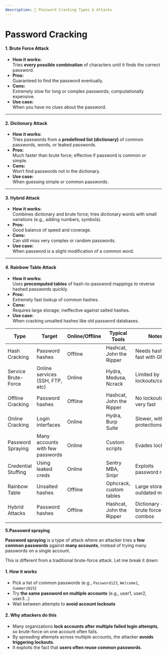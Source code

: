 ```yaml
---
description: 🔐 Password Cracking Types & Attacks
---
```


# Password Cracking

#### 1. **Brute Force Attack**

* **How it works:**\
  Tries **every possible combination** of characters until it finds the correct password.
* **Pros:**\
  Guaranteed to find the password eventually.
* **Cons:**\
  Extremely slow for long or complex passwords; computationally expensive.
* **Use case:**\
  When you have no clues about the password.

***

#### 2. **Dictionary Attack**

* **How it works:**\
  Tries passwords from a **predefined list (dictionary)** of common passwords, words, or leaked passwords.
* **Pros:**\
  Much faster than brute force; effective if password is common or simple.
* **Cons:**\
  Won’t find passwords not in the dictionary.
* **Use case:**\
  When guessing simple or common passwords.

***

#### 3. **Hybrid Attack**

* **How it works:**\
  Combines dictionary and brute force; tries dictionary words with small variations (e.g., adding numbers, symbols).
* **Pros:**\
  Good balance of speed and coverage.
* **Cons:**\
  Can still miss very complex or random passwords.
* **Use case:**\
  When password is a slight modification of a common word.

***

#### 4. **Rainbow Table Attack**

* **How it works:**\
  Uses **precomputed tables** of hash-to-password mappings to reverse hashed passwords quickly.
* **Pros:**\
  Extremely fast lookup of common hashes.
* **Cons:**\
  Requires large storage; ineffective against salted hashes.
* **Use case:**\
  When cracking unsalted hashes like old password databases.

| Type                | Target                           | Online/Offline | Typical Tools            | Notes                           |
| ------------------- | -------------------------------- | -------------- | ------------------------ | ------------------------------- |
| Hash Cracking       | Password hashes                  | Offline        | Hashcat, John the Ripper | Needs hashes, fast with GPU     |
| Service Brute-Force | Online services (SSH, FTP, etc)  | Online         | Hydra, Medusa, Ncrack    | Limited by lockouts/captcha     |
| Offline Cracking    | Password hashes                  | Offline        | Hashcat, John the Ripper | No lockouts, very fast          |
| Online Cracking     | Login interfaces                 | Online         | Hydra, Burp Suite        | Slower, with protections        |
| Password Spraying   | Many accounts with few passwords | Online         | Custom scripts           | Evades lockouts                 |
| Credential Stuffing | Using leaked creds               | Online         | Sentry MBA, Snipr        | Exploits password reuse         |
| Rainbow Table       | Unsalted hashes                  | Offline        | Ophcrack, custom tables  | Large storage, outdated method  |
| Hybrid Attacks      | Password hashes                  | Offline        | Hashcat, John the Ripper | Dictionary + brute force combos |
|                     |                                  |                |                          |                                 |

**5.Passowrd spraying**

**Password spraying** is a type of attack where an attacker tries a **few common passwords** against **many accounts**, instead of trying many passwords on a single account.

This is different from a traditional brute-force attack. Let me break it down:

#### 1. **How it works**

* Pick a list of common passwords (e.g., `Password123`, `Welcome1`, `Summer2025`)
* Try **the same password on multiple accounts** (e.g., user1, user2, user3…)
* Wait between attempts to **avoid account lockouts**

#### 2. **Why attackers do this**

* Many organizations **lock accounts after multiple failed login attempts**, so brute-force on one account often fails.
* By spreading attempts across multiple accounts, the attacker **avoids triggering lockouts**.
* It exploits the fact that **users often reuse common passwords**.
